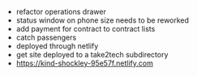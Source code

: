 - refactor operations drawer
- status window on phone size needs to be reworked
- add payment for contract to contract lists
- catch passengers
- deployed through netlify
- get site deployed to a take2tech subdirectory
- https://kind-shockley-95e57f.netlify.com


